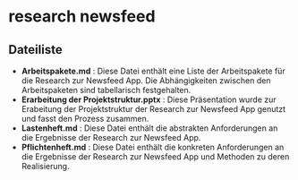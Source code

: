 # research newsfeed

## Dateiliste

+ **Arbeitspakete.md** : Diese Datei enthält eine Liste der Arbeitspakete für die Research zur Newsfeed App. Die Abhängigkeiten zwischen den Arbeitspaketen sind tabellarisch festgehalten.
+ **Erarbeitung der Projektstruktur.pptx** : Diese Präsentation wurde zur Erabeitung der Projektstruktur der Research zur Newsfeed App genutzt und fasst den Prozess zusammen.
+ **Lastenheft.md** : Diese Datei enthält die abstrakten Anforderungen an die Ergebnisse der Research zur Newsfeed App.
+ **Pflichtenheft.md** : Diese Datei enthält die konkreten Anforderungen an die Ergebnisse der Research zur Newsfeed App und Methoden zu deren Realisierung.